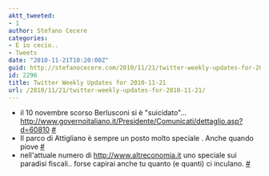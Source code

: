 ```yaml
---
aktt_tweeted:
- 1
author: Stefano Cecere
categories:
- E io cecio..
- Tweets
date: "2010-11-21T10:20:00Z"
guid: http://stefanocecere.com/2010/11/21/twitter-weekly-updates-for-2010-11-21/
id: 2296
title: Twitter Weekly Updates for 2010-11-21
url: /2010/11/21/twitter-weekly-updates-for-2010-11-21/
---
```


<ul class="aktt_tweet_digest">
  <li>
    il 10 novembre scorso Berlusconi si è "suicidato"&#8230; <a href="http://www.governoitaliano.it/Presidente/Comunicati/dettaglio.asp?d=60810" rel="nofollow">http://www.governoitaliano.it/Presidente/Comunicati/dettaglio.asp?d=60810</a> <a href="http://twitter.com/StefanoCecere/statuses/5770696009457664" class="aktt_tweet_time">#</a>
  </li>
  <li>
    Il parco di Attigliano è sempre un posto molto speciale . Anche quando piove <a href="http://twitter.com/StefanoCecere/statuses/5290265346576384" class="aktt_tweet_time">#</a>
  </li>
  <li>
    nell'attuale numero di <a href="http://www.altreconomia.it" rel="nofollow">http://www.altreconomia.it</a> uno speciale sui paradisi fiscali.. forse capirai anche tu quanto (e quanti) ci inculano. <a href="http://twitter.com/StefanoCecere/statuses/4424651543416832" class="aktt_tweet_time">#</a>
  </li>
</ul>
